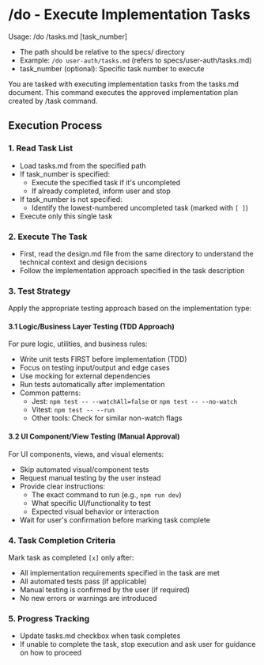 # /do - Execute Implementation Tasks

Usage: /do <feature-name>/tasks.md [task_number]
- The path should be relative to the specs/ directory
- Example: `/do user-auth/tasks.md` (refers to specs/user-auth/tasks.md)
- task_number (optional): Specific task number to execute

You are tasked with executing implementation tasks from the tasks.md document. This command executes the approved implementation plan created by /task command.

## Execution Process

### 1. Read Task List
- Load tasks.md from the specified path
- If task_number is specified:
  - Execute the specified task if it's uncompleted
  - If already completed, inform user and stop
- If task_number is not specified:
  - Identify the lowest-numbered uncompleted task (marked with `[ ]`)
- Execute only this single task

### 2. Execute The Task
- First, read the design.md file from the same directory to understand the technical context and design decisions
- Follow the implementation approach specified in the task description

### 3. Test Strategy
Apply the appropriate testing approach based on the implementation type:

#### 3.1 Logic/Business Layer Testing (TDD Approach)
For pure logic, utilities, and business rules:
- Write unit tests FIRST before implementation (TDD)
- Focus on testing input/output and edge cases
- Use mocking for external dependencies
- Run tests automatically after implementation
- Common patterns:
  - Jest: `npm test -- --watchAll=false` or `npm test -- --no-watch`
  - Vitest: `npm test -- --run`
  - Other tools: Check for similar non-watch flags

#### 3.2 UI Component/View Testing (Manual Approval)
For UI components, views, and visual elements:
- Skip automated visual/component tests
- Request manual testing by the user instead
- Provide clear instructions:
  - The exact command to run (e.g., `npm run dev`)
  - What specific UI/functionality to test
  - Expected visual behavior or interaction
- Wait for user's confirmation before marking task complete


### 4. Task Completion Criteria
Mark task as completed `[x]` only after:
- All implementation requirements specified in the task are met
- All automated tests pass (if applicable)
- Manual testing is confirmed by the user (if required)
- No new errors or warnings are introduced

### 5. Progress Tracking
- Update tasks.md checkbox when task completes
- If unable to complete the task, stop execution and ask user for guidance on how to proceed